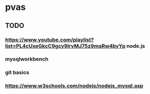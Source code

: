 # pvas

## TODO

### https://www.youtube.com/playlist?list=PL4cUxeGkcC9gcy9lrvMJ75z9maRw4byYp node.js

### mysqlworkbench

### git basics

### https://www.w3schools.com/nodejs/nodejs_mysql.asp
